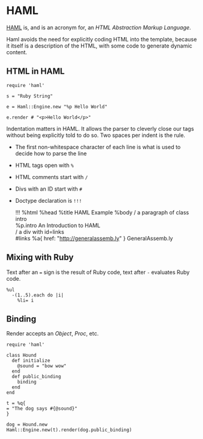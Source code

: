 HAML
====

[HAML](http://haml-lang.com) is, and is an acronym for, an *HTML Abstraction Markup Language*.

Haml avoids the need for explicitly coding HTML into the template, because it itself is a description of the HTML, with some code to generate dynamic content.

HTML in HAML
------------

    require 'haml'

    s = "Ruby String"

    e = Haml::Engine.new "%p Hello World"

    e.render # "<p>Hello World</p>"

Indentation matters in HAML. It allows the parser to cleverly close our tags without being explicitly told to do so. Two spaces per indent is the rule. 

* The first non-whitespace character of each line is what is used to decide how to parse the line
* HTML tags open with `%`
* HTML comments start with `/`
* Divs with an ID start with `#`
* Doctype declaration is `!!!`

    !!!
    %html
      %head
        %title HAML Example
      %body
        / a paragraph of class intro        
        %p.intro
          An Introduction to HAML          
        / a div with id=links        
        #links
          %a{ href: "http://generalassemb.ly" } GeneralAssemb.ly

Mixing with Ruby
----------------

Text after an `=` sign is the result of Ruby code, text after `-` evaluates Ruby code.

    %ul
      -(1..5).each do |i|
        %li= i

Binding
-------

Render accepts an *Object*, *Proc*, etc. 

    require 'haml'

    class Hound
      def initialize
        @sound = "bow wow"
      end      
      def public_binding
        binding
      end
    end

    t = %q{
    = "The dog says #{@sound}"
    }

    dog = Hound.new
    Haml::Engine.new(t).render(dog.public_binding)



